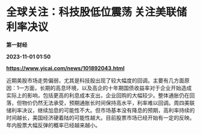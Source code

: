 # 全球关注：科技股低位震荡 关注美联储利率决议
**第一财经**

**2023-11-01 01:50**

**https://www.yicai.com/news/101892043.html**

近期美股市场走势偏弱，尤其是科技股出现了较大幅度的回调。主要有几方面原因：1一方面，长期的高息环境，以及高企的十年期国债收益率对于企业开始造成实际上的影响，包括更高的利息成本支出，企业回购的大幅较少。整体通胀仍在回落，但物价仍然无法承受，预期通胀长时间保持高水平，利率难以回调。周四美联储利率决议，继续加息的可能性不大。但市场基本没有降息的预期，高利率持续的时间越长，美国经济硬着陆的可能性越大。目前股票市场已经开始有一定的反映。年内股票大幅反弹的概率已经越来越小。